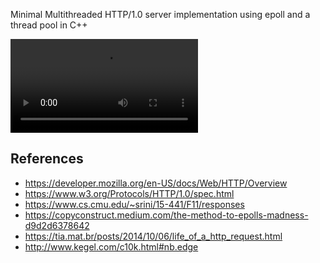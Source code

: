Minimal Multithreaded HTTP/1.0 server implementation using epoll and a thread pool in C++


<video controls src="Images/test1.mp4" title="Test1"></video>

## References
* https://developer.mozilla.org/en-US/docs/Web/HTTP/Overview
* https://www.w3.org/Protocols/HTTP/1.0/spec.html
* https://www.cs.cmu.edu/~srini/15-441/F11/responses
* https://copyconstruct.medium.com/the-method-to-epolls-madness-d9d2d6378642
* https://tia.mat.br/posts/2014/10/06/life_of_a_http_request.html
* http://www.kegel.com/c10k.html#nb.edge